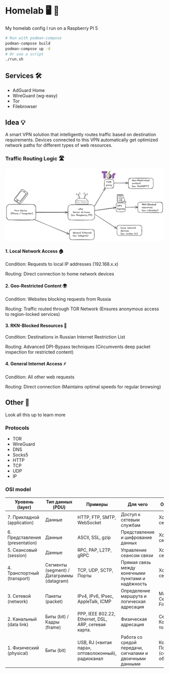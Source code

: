 # Homelab 🖥️ 🧪

My homelab config
I run on a Raspberry PI 5

```bash
# Run with podman-compose
podman-compose build
podman-compose up -d
# Or use a script
./run.sh
```

## Services 🛠️

- AdGuard Home
- WireGuard (wg-easy)
- Tor
- Filebrowser

## Idea 💡

A smart VPN solution that intelligently routes
traffic based on destination requirements.
Devices connected to this VPN automatically get optimized
network paths for different types of web resources.

### Traffic Routing Logic 🛣️

![Routing Scheme](docs/scheme.png)

#### 1. Local Network Access 🏠

Condition: Requests to local IP addresses (192.168.x.x)

Routing: Direct connection to home network devices

#### 2. Geo-Restricted Content 🌍

Condition: Websites blocking requests from Russia

Routing: Traffic routed through TOR Network
(Ensures anonymous access to region-locked services)

#### 3. RKN-Blocked Resources 🚫

Condition: Destinations in Russian Internet Restriction List

Routing: Advanced DPI-Bypass techniques
(Circumvents deep packet inspection for restricted content)

#### 4. General Internet Access ⚡

Condition: All other web requests

Routing: Direct connection
(Maintains optimal speeds for regular browsing)

## Other 📜

Look all this up to learn more

### Protocols

- TOR
- WireGuard
- DNS
- Socks5
- HTTP
- TCP
- UDP
- IP

### OSI model

| Уровень (layer)                 | Тип данных (PDU)                           | Примеры                                              | Для чего                                                 | Оборудование                                     |
| ------------------------------- | ------------------------------------------ | ---------------------------------------------------- | -------------------------------------------------------- | ------------------------------------------------ |
| 7. Прикладной (application)     | Данные                                     | HTTP, FTP, SMTP, WebSocket                           | Доступ к сетевым службам                                 | Хосты (клиенты сети), Firewall                   |
| 6. Представления (presentation) | Данные                                     | ASCII, SSL, gzip                                     | Представление и шифрование данных                        | Хосты (клиенты сети), Firewall                   |
| 5. Сеансовый (session)          | Данные                                     | RPC, PAP, L2TP, gRPC                                 | Управление сеансом связи                                 | Хосты (клиенты сети), Firewall                   |
| 4. Транспортный (transport)     | Сегменты (segment) / Датаграммы (datagram) | TCP, UDP, SCTP, Порты                                | Прямая связь между конечными пунктами и надёжность       | Хосты (клиенты сети), Firewall                   |
| 3. Сетевой (network)            | Пакеты (packet)                            | IPv4, IPv6, IPsec, AppleTalk, ICMP                   | Определение маршрута и логическая адресация              | Маршрутизатор, Сетевой шлюз, Firewall            |
| 2. Канальный (data link)        | Биты (bit) / Кадры (frame)                 | PPP, IEEE 802.22, Ethernet, DSL, ARP, сетевая карта. | Физическая адресация                                     | Сетевой мост, Коммутатор, точка доступа          |
| 1. Физический (physical)        | Биты (bit)                                 | USB, RJ («витая пара», оптоволоконный), радиоканал   | Работа со средой передачи, сигналами и двоичными данными | Концентратор, Повторитель (сетевое оборудование) |
